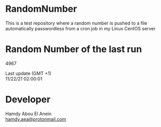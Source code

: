 # RandomNumber    
This is a test repository where a random number is pushed to a file automatically passwordless from a cron job in my Linux CentOS server    
# Random Number of the last run   
4967
      
Last update (GMT +1)    
11/22/21 02:00:01
# Developer    
Hamdy Abou El Anein   
hamdy.aea@protonmail.com
